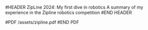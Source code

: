 #HEADER ZipLine 2024: My first dive in robotics
A summary of my experience in the Zipline robotics competition
#END HEADER

#PDF /assets/zipline.pdf
#END PDF

